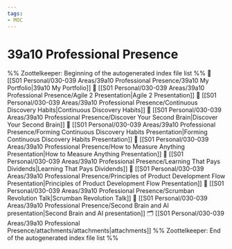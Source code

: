 ```yaml
---
tags: 
- MOC
---
```

# 39a10 Professional Presence



%% Zoottelkeeper: Beginning of the autogenerated index file list  %%
📄 [[S01 Personal/030-039 Areas/39a10 Professional Presence/39a10 My Portfolio|39a10 My Portfolio]]
📄 [[S01 Personal/030-039 Areas/39a10 Professional Presence/Agile 2 Presentation|Agile 2 Presentation]]
📄 [[S01 Personal/030-039 Areas/39a10 Professional Presence/Continuous Discovery Habits|Continuous Discovery Habits]]
📄 [[S01 Personal/030-039 Areas/39a10 Professional Presence/Discover Your Second Brain|Discover Your Second Brain]]
📄 [[S01 Personal/030-039 Areas/39a10 Professional Presence/Forming Continuous Discovery Habits Presentation|Forming Continuous Discovery Habits Presentation]]
📄 [[S01 Personal/030-039 Areas/39a10 Professional Presence/How to Measure Anything Presentation|How to Measure Anything Presentation]]
📄 [[S01 Personal/030-039 Areas/39a10 Professional Presence/Learning That Pays Dividends|Learning That Pays Dividends]]
📄 [[S01 Personal/030-039 Areas/39a10 Professional Presence/Principles of Product Development Flow Presentation|Principles of Product Development Flow Presentation]]
📄 [[S01 Personal/030-039 Areas/39a10 Professional Presence/Scrumban Revolution Talk|Scrumban Revolution Talk]]
📄 [[S01 Personal/030-039 Areas/39a10 Professional Presence/Second Brain and AI presentation|Second Brain and AI presentation]]
🗂️ [[S01 Personal/030-039 Areas/39a10 Professional Presence/attachments/attachments|attachments]]
%% Zoottelkeeper: End of the autogenerated index file list  %%

